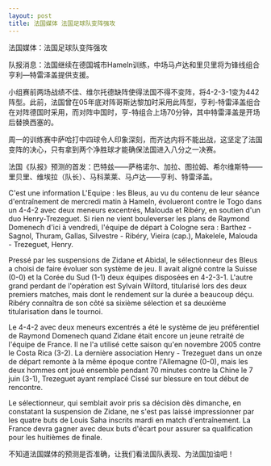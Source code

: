 ```yaml
---
layout: post
title: 法国媒体 法国足球队变阵强攻
---
```


<p>法国媒体：法国足球队变阵强攻</p>
<p>队报消息：法国继续在德国城市Hameln训练，中场马卢达和里贝里将为锋线组合亨利—特雷泽盖提供支援。</p>
<p>小组赛前两场战绩不佳、维尔托德缺阵使得法国不得不变阵，将4-2-3-1变为442阵型。此前，法国曾在05年底对阵哥斯达黎加时采用此阵型，亨利-特雷泽盖组合在对阵德国时采用，而对阵中国时，亨-特组合上场70分钟，其中特雷泽盖是开场后替换西塞的。</p>
<p>周一的训练赛中萨哈打中四球令人印象深刻，而齐达内将不能出战，这坚定了法国变阵的决心，只有拿到两个净胜球才能确保法国进入八分之一决赛。</p>
<p>法国《队报》预测的首发：巴特兹——萨格诺尔、加拉、图拉姆、希尔维斯特——里贝里、维埃拉（队长）、马科莱莱、马卢达——亨利、特雷泽盖。</p>
<p>C&#39;est une information L&#39;Equipe : les Bleus, au vu du contenu de leur séance d&#39;entraînement de mercredi matin à Hameln, évolueront contre le Togo dans un 4-4-2 avec deux meneurs excentrés, Malouda et Ribéry, en soutien d&#39;un duo Henry-Trezeguet. Si rien ne vient bouleverser les plans de Raymond Domenech d&#39;ici à vendredi, l&#39;équipe de départ à Cologne sera : Barthez - Sagnol, Thuram, Gallas, Silvestre - Ribéry, Vieira (cap.), Makelele, Malouda - Trezeguet, Henry.</p>
<p>Pressé par les suspensions de Zidane et Abidal, le sélectionneur des Bleus a choisi de faire évoluer son système de jeu. Il avait aligné contre la Suisse (0-0) et la Corée du Sud (1-1) deux équipes disposées en 4-2-3-1. L&#39;autre grand perdant de l&#39;opération est Sylvain Wiltord, titularisé lors des deux premiers matches, mais dont le rendement sur la durée a beaucoup déçu. Ribéry connaîtra de son côté sa sixième sélection et sa deuxième titularisation dans le tournoi.</p>
<p>Le 4-4-2 avec deux meneurs excentrés a été le système de jeu préférentiel de Raymond Domenech quand Zidane était encore un jeune retraité de l&#39;équipe de France. Il ne l&#39;a utilisé cette saison qu&#39;en novembre 2005 contre le Costa Rica (3-2). La dernière association Henry - Trezeguet dans un onze de départ remonte à la même époque contre l&#39;Allemagne (0-0), mais les deux hommes ont joué ensemble pendant 70 minutes contre la Chine le 7 juin (3-1), Trezeguet ayant remplacé Cissé sur blessure en tout début de rencontre.</p>
<p>Le sélectionneur, qui semblait avoir pris sa décision dès dimanche, en constatant la suspension de Zidane, ne s&#39;est pas laissé impressionner par les quatre buts de Louis Saha inscrits mardi en match d&#39;entraînement. La France devra gagner avec deux buts d&#39;écart pour assurer sa qualification pour les huitièmes de finale.</p>
<p>不知道法国媒体的预测是否准确，让我们看法国队表现、为法国加油吧！</p>
<p></p>

